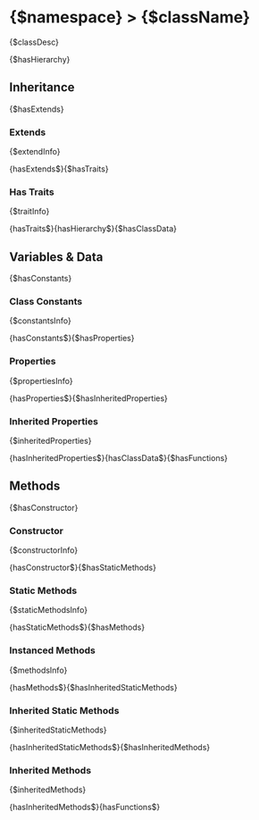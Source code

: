 # {$namespace} > {$className}

{$classDesc}

{$hasHierarchy}
## Inheritance

{$hasExtends}
### Extends

{$extendInfo}

{hasExtends$}{$hasTraits}
### Has Traits

{$traitInfo}

{hasTraits$}{hasHierarchy$}{$hasClassData}
## Variables & Data

{$hasConstants}
### Class Constants

{$constantsInfo}

{hasConstants$}{$hasProperties}
### Properties

{$propertiesInfo}

{hasProperties$}{$hasInheritedProperties}
### Inherited Properties

{$inheritedProperties}

{hasInheritedProperties$}{hasClassData$}{$hasFunctions}
## Methods

{$hasConstructor}
### Constructor

{$constructorInfo}

{hasConstructor$}{$hasStaticMethods}
### Static Methods

{$staticMethodsInfo}

{hasStaticMethods$}{$hasMethods}
### Instanced Methods

{$methodsInfo}

{hasMethods$}{$hasInheritedStaticMethods}
### Inherited Static Methods

{$inheritedStaticMethods}

{hasInheritedStaticMethods$}{$hasInheritedMethods}
### Inherited Methods

{$inheritedMethods}

{hasInheritedMethods$}{hasFunctions$}